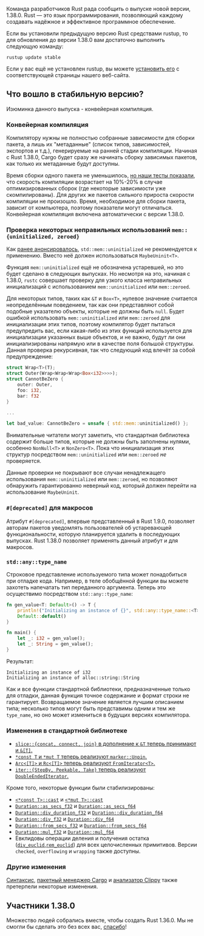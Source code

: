 Команда разработчиков Rust рада сообщить о выпуске новой версии, 1.38.0. Rust — это язык программирования, позволяющий каждому создавать надёжное и эффективное программное обеспечение.

Если вы установили предыдущую версию Rust средствами rustup, то для обновления до версии 1.38.0 вам достаточно выполнить следующую команду:

```console
rustup update stable
```

Если у вас ещё не установлен rustup, вы можете [установить его](https://www.rust-lang.org/install.html) с соответствующей страницы нашего веб-сайта.

## Что вошло в стабильную версию?

Изюминка данного выпуска - конвейерная компиляция.

### Конвейерная компиляция

Компилятору нужны не полностью собранные зависимости для сборки пакета, а лишь их "метаданные" (список типов, зависимостей, экспортов и т.д.), генерируемые на ранней стадии компиляции. Начиная с Rust 1.38.0, Cargo будет сразу же начинать сборку зависимых пакетов, как только их метаданные будут доступны.

Время сборки одного пакета не уменьшилось, [но наши тесты показали](https://internals.rust-lang.org/t/evaluating-pipelined-rustc-compilation/10199), что скорость компиляции возрастает на 10%-20% в случае оптимизированных сборок (где некоторые зависимости уже скомпилированы). Для других же пакетов сильного прироста скорости компиляции не произошло. Время, необходимое для сборки пакета, зависит от компьютера, поэтому показатели могут отличаться. Конвейерная компиляция включена автоматически с версии 1.38.0.

### Проверка некоторых неправильных использований `mem::{uninitialized, zeroed}`

Как [ранее анонсировалось](https://blog.rust-lang.org/2019/07/04/Rust-1.36.0.html#maybeuninitt%3E-instead-of-mem::uninitialized), `std::mem::uninitialized` не рекомендуется к применению. Вместо неё должен использоваться `MaybeUninit<T>`.

Функция `mem::uninitialized` ещё не обозначена устаревшей, но это будет сделано в следующих выпусках. Но несмотря на это, начиная с 1.38.0, `rustc` совершает проверку для узкого класса неправильных инициализаций с использованием `mem::uninitialized` или `mem::zeroed`.

Для некоторых типов, таких как `&T` и `Box<T>`, нулевое значение считается неопределённым поведением, так как они представляют собой подобные указателю объекты, которые не должны быть `null`. Будет ошибкой использовать `mem::uninitialized` или `mem::zeroed` для инициализации этих типов, поэтому компилятор будет пытаться предупредить вас, если какая-либо из этих функций используется для инициализации указанных выше объектов, и не важно, будут ли они инициализированы напрямую или в качестве поля большой структуры. Данная проверка рекурсивная, так что следующий код влечёт за собой предупреждение:

```rust
struct Wrap<T>(T);
struct Outer(Wrap<Wrap<Wrap<Box<i32>>>>);
struct CannotBeZero {
    outer: Outer,
    foo: i32,
    bar: f32
}

...

let bad_value: CannotBeZero = unsafe { std::mem::uninitialized() };
```

Внимательные читатели могут заметить, что стандартная библиотека содержит больше типов, которые не должны быть заполнены нулями, особенно `NonNull<T>` и `NonZero<T>`. Пока что инициализация этих структур посредством `mem::uninitialized` или `mem::zeroed` *не* проверяется.

Данные проверки не покрывают все случаи ненадлежащего 
использования `mem::uninitialized` или `mem::zeroed`, но позволяют обнаружить гарантированно неверный код, который должен перейти на использование `MaybeUninit`.

### `#[deprecated]` для макросов

Атрибут `#[deprecated]`, впервые представленный в 
Rust 1.9.0, позволяет авторам пакетов уведомлять пользователей об 
устаревающей функциональности, которую планируется удалить в последующих выпусках. Rust 1.38.0 позволяет применять данный 
атрибут и для макросов.

### `std::any::type_name`

Строковое представление используемого типа может понадобиться при отладке кода. Например, в теле обобщённой функции вы можете захотеть напечатать тип переданного аргумента. Теперь это осуществимо посредством `std::any::type_name`:

```rust
fn gen_value<T: Default>() -> T {
    println!("Initializing an instance of {}", std::any::type_name::<T>());
    Default::default()
}

fn main() {
    let _: i32 = gen_value();
    let _: String = gen_value();
}
```

Результат:

```text
Initializing an instance of i32
Initializing an instance of alloc::string::String
```

Как и все функции стандартной библиотеки, предназначенные только для отладки, данная функция точное содержание и формат строки не гарантирует. Возвращаемое значение является лучшим описанием типа; несколько типов могут быть представимы одним и тем же `type_name`, но оно может измениться в будущих версиях компилятора.

### Изменения в стандартной библиотеке

- [`slice::{concat, connect, join}` в дополнение к `&T` теперь принимают и `&[T]`.](https://github.com/rust-lang/rust/pull/62528/)
- [`*const T` и `*mut T` теперь реализуют `marker::Unpin`.](https://github.com/rust-lang/rust/pull/62583/)
- [`Arc<[T]>` и `Rc<[T]>` теперь реализуют `FromIterator<T>`.](https://github.com/rust-lang/rust/pull/61953/)
- [`iter::{StepBy, Peekable, Take}` теперь реализуют `DoubleEndedIterator`.](https://github.com/rust-lang/rust/pull/61457/)

Кроме того, некоторые функции были стабилизированы:

- [`<*const T>::cast`](https://doc.rust-lang.org/std/primitive.pointer.html#method.cast) и [`<*mut T>::cast`](https://doc.rust-lang.org/std/primitive.pointer.html#method.cast-1)
- [`Duration::as_secs_f32`](https://doc.rust-lang.org/std/time/struct.Duration.html#method.as_secs_f32) и [`Duration::as_secs_f64`](https://doc.rust-lang.org/std/time/struct.Duration.html#method.as_secs_f64)
- [`Duration::div_duration_f32`](https://doc.rust-lang.org/std/time/struct.Duration.html#method.div_duration_f32) и [`Duration::div_duration_f64`](https://doc.rust-lang.org/std/time/struct.Duration.html#method.div_duration_f64)
- [`Duration::div_f32`](https://doc.rust-lang.org/std/time/struct.Duration.html#method.div_f32) и [`Duration::div_f64`](https://doc.rust-lang.org/std/time/struct.Duration.html#method.div_f64)
- [`Duration::from_secs_f32`](https://doc.rust-lang.org/std/time/struct.Duration.html#method.from_secs_f32) и [`Duration::from_secs_f64`](https://doc.rust-lang.org/std/time/struct.Duration.html#method.from_secs_f64)
- [`Duration::mul_f32`](https://doc.rust-lang.org/std/time/struct.Duration.html#method.mul_f32) и [`Duration::mul_f64`](https://doc.rust-lang.org/std/time/struct.Duration.html#method.mul_f64)
- Евклидовы операции деления и получения остатка ([`div_euclid`](https://doc.rust-lang.org/std/primitive.i32.html#method.div_euclid),[`rem_euclid`](https://doc.rust-lang.org/std/primitive.i32.html#method.rem_euclid)) для всех целочисленных примитивов. Версии `checked`, `overflowing` и `wrapping` также доступны.

### Другие изменения

[Синтаксис](https://github.com/rust-lang/rust/blob/master/RELEASES.md#version-1380-2019-09-26), [пакетный менеджер Cargo](https://github.com/rust-lang/cargo/blob/master/CHANGELOG.md#cargo-138-2019-09-26) и [анализатор Clippy](https://github.com/rust-lang/rust-clippy/blob/master/CHANGELOG.md#rust-138) также претерпели некоторые изменения.

## Участники 1.38.0

Множество людей собрались вместе, чтобы создать Rust 1.36.0. Мы не смогли бы сделать это без всех вас, [спасибо](https://thanks.rust-lang.org/rust/1.38.0/)!
